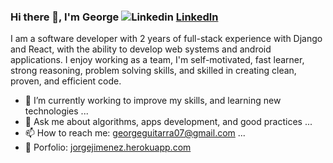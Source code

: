  ### Hi there 👋, I'm George ![Linkedin](https://i.stack.imgur.com/gVE0j.png) [Linkedln](https://www.linkedin.com/in/jorge-jim%C3%A9nez-d%C3%ADaz-6590b8206/ "LinkedIn")     
  
 I am a software developer with 2 years of full-stack experience with Django and React, with the ability 
to develop web systems and android applications. I enjoy working as a team, I'm self-motivated, fast learner, strong reasoning, problem solving skills, and skilled in creating 
clean, proven, and efficient code.

- 🔭 I’m currently working to improve my skills, and learning new technologies ...
- 💬 Ask me about algorithms, apps development, and good practices ...
- 📫 How to reach me: georgeguitarra07@gmail.com ...
- 💼 Porfolio: [jorgejimenez.herokuapp.com]( https://jorgejimenez.herokuapp.com "Portfolio") 




